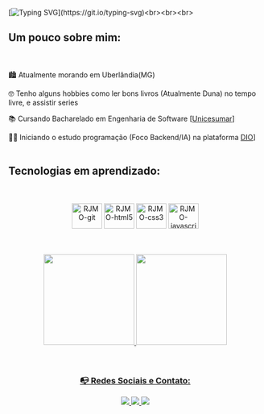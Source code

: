 [![Typing SVG](https://readme-typing-svg.herokuapp.com/?color=1010FA&amp;size=40&amp;center=true&amp;vCenter=true&amp;width=1000&amp;lines=Hello👋!!+Be+Welcome😃!!;+My+name+is+Reginaldo+J.+M.+de+Oliveira;I'm+38+years+old;)](https://git.io/typing-svg)<br><br><br>

## Um pouco sobre mim: 
<br><br>
🏙️ Atualmente morando em Uberlândia(MG)

🤓 Tenho alguns hobbies como ler bons livros (Atualmente Duna) no tempo livre,  e assistir series

📚 Cursando Bacharelado em Engenharia de Software [[Unicesumar](https://www.unicesumar.edu.br)]

👩‍💻 Iniciando o estudo programação (Foco Backend/IA) na plataforma [DIO](https:https://www.dio.me/sign-up?ref=F3ZEKUE8M5)]
<br><br>
## Tecnologias em aprendizado: 
<br>
<div align = "center">
  <div style="display: inline_block"><br>
  <img align="center" alt="RJMO-git" height="50" width="60" src="https://cdn.jsdelivr.net/gh/devicons/devicon/icons/git/git-original.svg">  
  <img align="center" alt="RJMO-html5" height="50" width="60" src="https://cdn.jsdelivr.net/gh/devicons/devicon/icons/html5/html5-original.svg">
  <img align="center" alt="RJMO-css3" height="50" width="60" src="https://cdn.jsdelivr.net/gh/devicons/devicon/icons/css3/css3-original.svg">
  <img align="center" alt="RJMO-javascript" height="50" width="60" src="https://cdn.jsdelivr.net/gh/devicons/devicon/icons/javascript/javascript-original.svg"><br><br><br><br>
</div>
  
<div>
<a href="https://github.com/rjmodev">
<img height="180em" src="https://github-readme-stats.vercel.app/api/top-langs/?username=rjmodev&layout=compact&langs_count=7&theme=dracula"/>
<img height="180em" src="https://github-readme-stats.vercel.app/api?username=rjmodev&show_icons=true&theme=dracula&include_all_commits=true&count_private=true"/>
</div><br><br>

### 📭 Redes Sociais e Contato:
<div align="center">
  <a href="mailto:psreginaldojmo@gmail.com">
      <img src="https://img.shields.io/badge/Gmail-D14836?style=for-the-badge&logo=gmail&logoColor=white" />
  </a>
  <a target="_blank" href="https://www.linkedin.com/in/reginaldojmoliveira/">
    <img src="https://img.shields.io/badge/LinkedIn-0077B5?style=for-the-badge&logo=linkedin&logoColor=white"/>
  </a>
    <a target="_blank" href="https://www.instagram.com/reginaldojmoliveira/">
      <img src="https://img.shields.io/badge/Instagram-E4405F?style=for-the-badge&logo=instagram&logoColor=white"/>
    </a>
</div>
  
<!--
**rjmodev/rjmodev** is a ✨ _special_ ✨ repository because its `README.md` (this file) appears on your GitHub profile.

Here are some ideas to get you started:
![a8253d13-a5ba-4a20-b9f3-50c1f265ae5f](https://github.com/user-attachments/assets/6acc38ba-38b3-46b1-8c12-abbc85e44963)

- 🔭 I’m currently working on ...
- 🌱 I’m currently learning ...
- 👯 I’m looking to collaborate on ...
- 🤔 I’m looking for help with ...
- 💬 Ask me about ...
- 📫 How to reach me: ...
- 😄 Pronouns: ...
- ⚡ Fun fact: ...
-->
